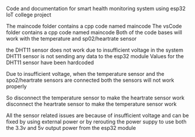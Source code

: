 Code and documentation for smart health monitoring system using esp32
IoT college project 

The maincode folder contains a cpp code named maincode
The vsCode folder contains a cpp code named maincode
Both of the code bases will work with the temperature and sp02/heartrate sensor

the DHT11 sensor does not work due to insufficient voltage in the system
DHT11 sensor is not sending any data to the esp32 module
Values for the DHT11 sensor have been hardcoded 

Due to insufficient voltage, when the temperature sensor and the spo2/heartrate sensors are connected
both the sensors will not work properly

So disconnect the temperature sensor to make the heartrate sensor work
disconnect the heartrate sensor to make the temperature sensor work

All the sensor related issues are because of insufficient voltage and can be fixed by using external power
or by rerouting the power suppy to use both the 3.3v and 5v output power from the esp32 module

